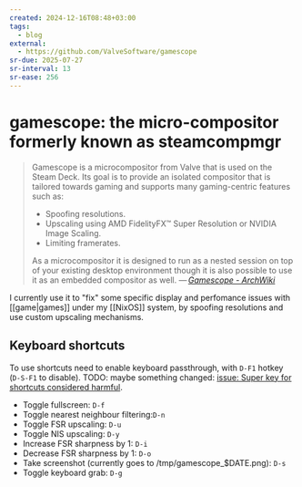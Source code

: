 ```yaml
---
created: 2024-12-16T08:48+03:00
tags:
  - blog
external:
  - https://github.com/ValveSoftware/gamescope
sr-due: 2025-07-27
sr-interval: 13
sr-ease: 256
---
```


# gamescope: the micro-compositor formerly known as steamcompmgr

> Gamescope is a microcompositor from Valve that is used on the Steam Deck. Its goal is to provide an isolated compositor that is tailored towards gaming and supports many gaming-centric features such as:
>
> - Spoofing resolutions.
> - Upscaling using AMD FidelityFX™ Super Resolution or NVIDIA Image Scaling.
> - Limiting framerates.
>
> As a microcompositor it is designed to run as a nested session on top of your existing desktop environment though it is also possible to use it as an embedded compositor as well. — <cite>[Gamescope - ArchWiki](https://wiki.archlinux.org/title/Gamescope)</cite>

I currently use it to "fix" some specific display and perfomance issues with [[game|games]] under my [[NixOS]] system, by spoofing resolutions and use custom upscaling mechanisms.

## Keyboard shortcuts

To use shortcuts need to enable keyboard passthrough, with `D-F1` hotkey (`D-S-F1` to disable). TODO: maybe something changed: [issue: Super key for shortcuts considered harmful](https://github.com/ValveSoftware/gamescope/issues/391).

- Toggle fullscreen:<wbr class="f"> `D-f`
- Toggle nearest neighbour filtering:<wbr class="f"> `D-n`
- Toggle FSR upscaling:<wbr class="f"> `D-u`
- Toggle NIS upscaling:<wbr class="f"> `D-y`
- Increase FSR sharpness by 1:<wbr class="f"> `D-i`
- Decrease FSR sharpness by 1:<wbr class="f"> `D-o`
- Take screenshot (currently goes to /tmp/gamescope_$DATE.png):<wbr class="f"> `D-s`
- Toggle keyboard grab:<wbr class="f"> `D-g`
